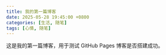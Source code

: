 ```yaml
---
title: 我的第一篇博客
date: 2025-05-28 19:45:00 +0800
categories: [生活, 随笔]
tags: [心情, 随笔]
---
```


这是我的第一篇博客，用于测试 GitHub Pages 博客是否搭建成功。
